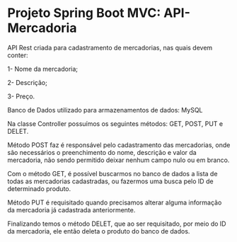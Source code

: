 # Projeto Spring Boot MVC: API-Mercadoria

API Rest criada para cadastramento de mercadorias, nas quais devem conter:

1- Nome da mercadoria;

2- Descrição;

3- Preço.

Banco de Dados utilizado para armazenamentos de dados: MySQL

Na classe Controller possuímos os seguintes métodos: GET, POST, PUT e DELET.

Método POST faz é responsável pelo cadastramento das mercadorias, onde são necessários o preenchimento do nome, descrição e valor da mercadoria,
não sendo permitido deixar nenhum campo nulo ou em branco.

Com o método GET, é possível buscarmos no banco de dados a lista de todas as mercadorias cadastradas, 
ou fazermos uma busca pelo ID de determinado produto.

Método PUT é requisitado quando precisamos alterar alguma informação da mercadoria já cadastrada anteriormente.

Finalizando temos o método DELET, que ao ser requisitado, por meio do ID da mercadoria, ele então deleta o produto do banco de dados. 
